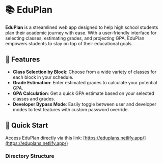 # 📚 EduPlan

**EduPlan** is a streamlined web app designed to help high school students plan their academic journey with ease. With a user-friendly interface for selecting classes, estimating grades, and projecting GPA, EduPlan empowers students to stay on top of their educational goals.

## 🌟 Features

- **Class Selection by Block**: Choose from a wide variety of classes for each block in your schedule.
- **Grade Estimation**: Enter estimated grades to calculate your potential GPA.
- **GPA Calculation**: Get a quick GPA estimate based on your selected classes and grades.
- **Developer Bypass Mode**: Easily toggle between user and developer modes to test features with custom password override.

## 🚀 Quick Start

Access EduPlan directly via this link: [https://eduplans.netlify.app/](https://eduplans.netlify.app/)

### Directory Structure
